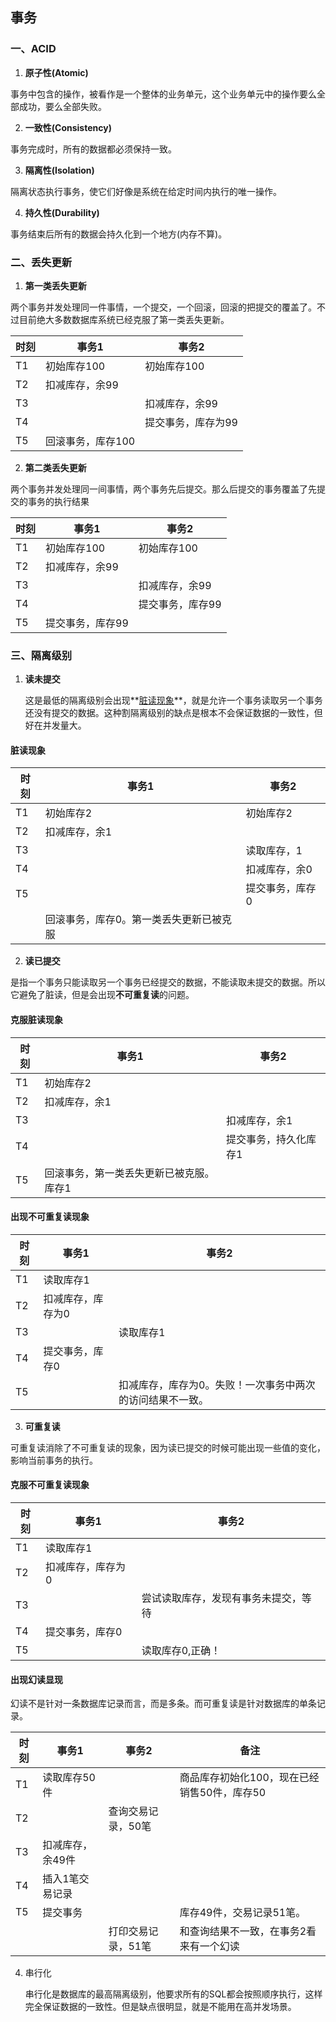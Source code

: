 ## 事务

### 一、ACID

1.  **原子性(Atomic)** 

   事务中包含的操作，被看作是一个整体的业务单元，这个业务单元中的操作要么全部成功，要么全部失败。

2.  **一致性(Consistency)**

   事务完成时，所有的数据都必须保持一致。

3.  **隔离性(Isolation)**

   隔离状态执行事务，使它们好像是系统在给定时间内执行的唯一操作。

4.  **持久性(Durability)**

   事务结束后所有的数据会持久化到一个地方(内存不算)。

### 二、丢失更新

1.  **第一类丢失更新**

   两个事务并发处理同一件事情，一个提交，一个回滚，回滚的把提交的覆盖了。不过目前绝大多数数据库系统已经克服了第一类丢失更新。

| 时刻 | 事务1             | 事务2              |
| ---- | ----------------- | ------------------ |
| T1   | 初始库存100       | 初始库存100        |
| T2   | 扣减库存，余99    |                    |
| T3   |                   | 扣减库存，余99     |
| T4   |                   | 提交事务，库存为99 |
| T5   | 回滚事务，库存100 |                    |

2.  **第二类丢失更新**

   两个事务并发处理同一间事情，两个事务先后提交。那么后提交的事务覆盖了先提交的事务的执行结果

| 时刻 | 事务1            | 事务2            |
| ---- | ---------------- | ---------------- |
| T1   | 初始库存100      | 初始库存100      |
| T2   | 扣减库存，余99   |                  |
| T3   |                  | 扣减库存，余99   |
| T4   |                  | 提交事务，库存99 |
| T5   | 提交事务，库存99 |                  |



### 三、隔离级别

1. **读未提交**

   这是最低的隔离级别会出现**<u>脏读现象</u>**，就是允许一个事务读取另一个事务还没有提交的数据。这种割隔离级别的缺点是根本不会保证数据的一致性，但好在并发量大。

####  脏读现象

| 时刻 | 事务1                                   | 事务2           |
| ---- | --------------------------------------- | --------------- |
| T1   | 初始库存2                               | 初始库存2       |
| T2   | 扣减库存，余1                           |                 |
| T3   |                                         | 读取库存，1     |
| T4   |                                         | 扣减库存，余0   |
| T5   |                                         | 提交事务，库存0 |
|      | 回滚事务，库存0。第一类丢失更新已被克服 |                 |

2.  **读已提交**

   是指一个事务只能读取另一个事务已经提交的数据，不能读取未提交的数据。所以它避免了脏读，但是会出现**不可重复读**的问题。

#### 克服脏读现象

| 时刻 | 事务1                                   | 事务2                 |
| ---- | --------------------------------------- | --------------------- |
| T1   | 初始库存2                               |                       |
| T2   | 扣减库存，余1                           |                       |
| T3   |                                         | 扣减库存，余1         |
| T4   |                                         | 提交事务，持久化库存1 |
| T5   | 回滚事务，第一类丢失更新已被克服。库存1 |                       |

#### 出现不可重复读现象

| 时刻 | 事务1             | 事务2                                                     |
| ---- | ----------------- | --------------------------------------------------------- |
| T1   | 读取库存1         |                                                           |
| T2   | 扣减库存，库存为0 |                                                           |
| T3   |                   | 读取库存1                                                 |
| T4   | 提交事务，库存0   |                                                           |
| T5   |                   | 扣减库存，库存为0。失败！一次事务中两次的访问结果不一致。 |

3.  **可重复读**

   可重复读消除了不可重复读的现象，因为读已提交的时候可能出现一些值的变化，影响当前事务的执行。

#### 克服不可重复读现象

| 时刻 | 事务1             | 事务2                                |
| ---- | ----------------- | ------------------------------------ |
| T1   | 读取库存1         |                                      |
| T2   | 扣减库存，库存为0 |                                      |
| T3   |                   | 尝试读取库存，发现有事务未提交，等待 |
| T4   | 提交事务，库存0   |                                      |
| T5   |                   | 读取库存0,正确！                     |

#### 出现幻读显现

 幻读不是针对一条数据库记录而言，而是多条。而可重复读是针对数据库的单条记录。

| 时刻 | 事务1            | 事务2              | 备注                                        |
| ---- | ---------------- | ------------------ | ------------------------------------------- |
| T1   | 读取库存50件     |                    | 商品库存初始化100，现在已经销售50件，库存50 |
| T2   |                  | 查询交易记录，50笔 |                                             |
| T3   | 扣减库存，余49件 |                    |                                             |
| T4   | 插入1笔交易记录  |                    |                                             |
| T5   | 提交事务         |                    | 库存49件，交易记录51笔。                    |
|      |                  | 打印交易记录，51笔 | 和查询结果不一致，在事务2看来有一个幻读     |

4. 串行化

   串行化是数据库的最高隔离级别，他要求所有的SQL都会按照顺序执行，这样完全保证数据的一致性。但是缺点很明显，就是不能用在高并发场景。

